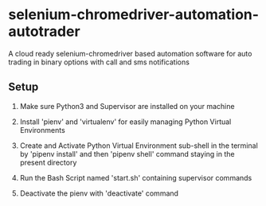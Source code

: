 # selenium-chromedriver-automation-autotrader
A cloud ready selenium-chromedriver based automation software for auto trading in binary options with call and sms notifications
## Setup
1. Make sure Python3 and Supervisor are installed on your machine

2. Install 'pienv' and 'virtualenv' for easily managing Python Virtual Environments

3. Create and Activate Python Virtual Environment sub-shell in the terminal by 'pipenv install' and then 'pipenv shell' command staying in the present directory 

4. Run the Bash Script named 'start.sh' containing supervisor commands 

5. Deactivate the pienv with 'deactivate' command 
